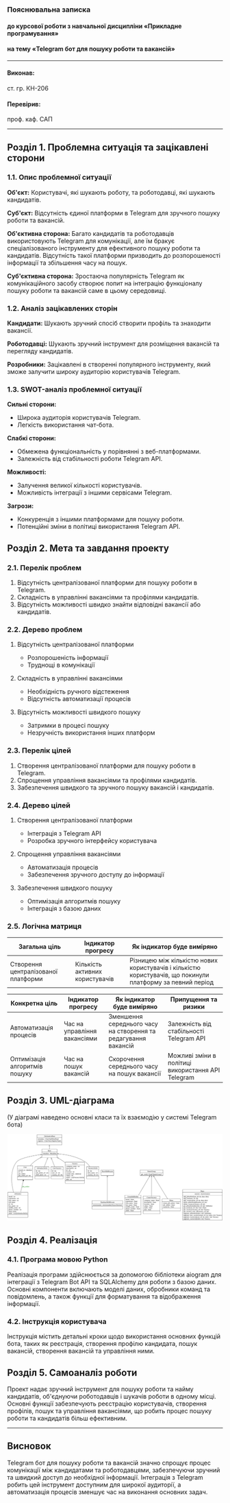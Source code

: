 ### Пояснювальна записка

#### до курсової роботи з навчальної дисципліни «Прикладне програмування»

#### на тему «Telegram бот для пошуку роботи та вакансій»

---

#### Виконав:
ст. гр. КН-206

#### Перевірив:
проф. каф. САП

---

## Розділ 1. Проблемна ситуація та зацікавлені сторони

### 1.1. Опис проблемної ситуації

**Об'єкт:** Користувачі, які шукають роботу, та роботодавці, які шукають кандидатів.

**Суб'єкт:** Відсутність єдиної платформи в Telegram для зручного пошуку роботи та вакансій.

**Об'єктивна сторона:** Багато кандидатів та роботодавців використовують Telegram для комунікації, але їм бракує спеціалізованого інструменту для ефективного пошуку роботи та кандидатів. Відсутність такої платформи призводить до розпорошеності інформації та збільшення часу на пошук.

**Суб'єктивна сторона:** Зростаюча популярність Telegram як комунікаційного засобу створює попит на інтеграцію функціоналу пошуку роботи та вакансій саме в цьому середовищі.

### 1.2. Аналіз зацікавлених сторін

**Кандидати:** Шукають зручний спосіб створити профіль та знаходити вакансії.

**Роботодавці:** Шукають зручний інструмент для розміщення вакансій та перегляду кандидатів.

**Розробники:** Зацікавлені в створенні популярного інструменту, який зможе залучити широку аудиторію користувачів Telegram.

### 1.3. SWOT-аналіз проблемної ситуації

**Сильні сторони:**
- Широка аудиторія користувачів Telegram.
- Легкість використання чат-бота.

**Слабкі сторони:**
- Обмежена функціональність у порівнянні з веб-платформами.
- Залежність від стабільності роботи Telegram API.

**Можливості:**
- Залучення великої кількості користувачів.
- Можливість інтеграції з іншими сервісами Telegram.

**Загрози:**
- Конкуренція з іншими платформами для пошуку роботи.
- Потенційні зміни в політиці використання Telegram API.

## Розділ 2. Мета та завдання проекту

### 2.1. Перелік проблем

1. Відсутність централізованої платформи для пошуку роботи в Telegram.
2. Складність в управлінні вакансіями та профілями кандидатів.
3. Відсутність можливості швидко знайти відповідні вакансії або кандидатів.

### 2.2. Дерево проблем

1. Відсутність централізованої платформи
   - Розпорошеність інформації
   - Труднощі в комунікації

2. Складність в управлінні вакансіями
   - Необхідність ручного відстеження
   - Відсутність автоматизації процесів

3. Відсутність можливості швидкого пошуку
   - Затримки в процесі пошуку
   - Незручність використання інших платформ

### 2.3. Перелік цілей

1. Створення централізованої платформи для пошуку роботи в Telegram.
2. Спрощення управління вакансіями та профілями кандидатів.
3. Забезпечення швидкого та зручного пошуку вакансій і кандидатів.

### 2.4. Дерево цілей

1. Створення централізованої платформи
   - Інтеграція з Telegram API
   - Розробка зручного інтерфейсу користувача

2. Спрощення управління вакансіями
   - Автоматизація процесів
   - Забезпечення зручного доступу до інформації

3. Забезпечення швидкого пошуку
   - Оптимізація алгоритмів пошуку
   - Інтеграція з базою даних

### 2.5. Логічна матриця

| Загальна ціль             | Індикатор прогресу       | Як індикатор буде виміряно               |
|---------------------------|--------------------------|------------------------------------------|
| Створення централізованої платформи | Кількість активних користувачів | Різницею між кількістю нових користувачів і кількістю користувачів, що покинули платформу за певний період |

| Конкретна ціль            | Індикатор прогресу       | Як індикатор буде виміряно               | Припущення та ризики                         |
|---------------------------|--------------------------|------------------------------------------|---------------------------------------------|
| Автоматизація процесів    | Час на управління вакансіями | Зменшення середнього часу на створення та редагування вакансій | Залежність від стабільності Telegram API     |
| Оптимізація алгоритмів пошуку | Час на пошук вакансій     | Скорочення середнього часу на пошук вакансії | Можливі зміни в політиці використання API Telegram |

## Розділ 3. UML-діаграма

(У діаграмі наведено основні класи та їх взаємодію у системі Telegram бота)

![](assets\classes_my_project.svg)

## Розділ 4. Реалізація

### 4.1. Програма мовою Python

Реалізація програми здійснюється за допомогою бібліотеки aiogram для інтеграції з Telegram Bot API та SQLAlchemy для роботи з базою даних. Основні компоненти включають моделі даних, обробники команд та повідомлень, а також функції для форматування та відображення інформації.

### 4.2. Інструкція користувача

Інструкція містить детальні кроки щодо використання основних функцій бота, таких як реєстрація, створення профілю кандидата, пошук вакансій, створення вакансій та управління ними.

## Розділ 5. Самоаналіз роботи

Проект надає зручний інструмент для пошуку роботи та найму кандидатів, об'єднуючи роботодавців і шукачів роботи в одному місці. Основні функції забезпечують реєстрацію користувачів, створення профілів, пошук та управління вакансіями, що робить процес пошуку роботи та кандидатів більш ефективним.

---

## Висновок

Telegram бот для пошуку роботи та вакансій значно спрощує процес комунікації між кандидатами та роботодавцями, забезпечуючи зручний та швидкий доступ до необхідної інформації. Інтеграція з Telegram робить цей інструмент доступним для широкої аудиторії, а автоматизація процесів зменшує час на виконання основних задач.